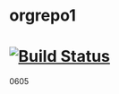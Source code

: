 # orgrepo1
[![Build Status](https://dev.azure.com/JIngzhuYan/0114NewProject/_apis/build/status/zhuorg-PRTest-CI?branchName=master)](https://dev.azure.com/JIngzhuYan/0114NewProject/_build/latest?definitionId=334&branchName=master)
 ==================
 0605
